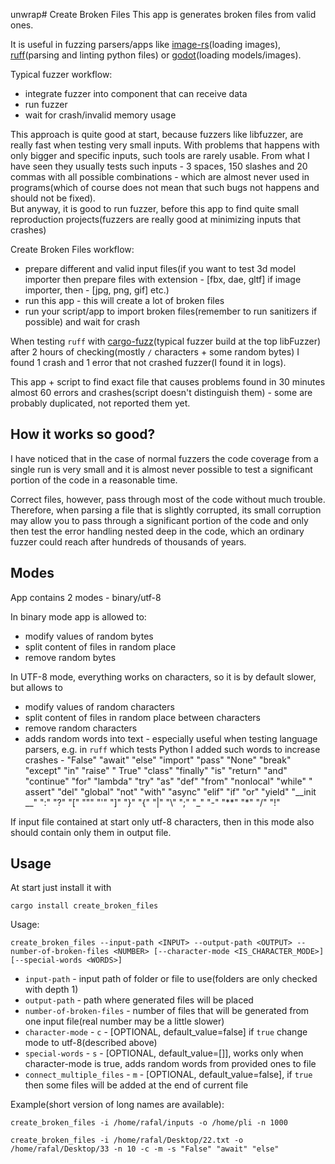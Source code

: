 unwrap# Create Broken Files
This app is generates broken files from valid ones.

It is useful in fuzzing parsers/apps like [image-rs](https://github.com/image-rs/image/)(loading
images), [ruff](https://github.com/charliermarsh/ruff)(parsing and linting python files)
or [godot](https://github.com/godotengine/godot)(loading models/images).

Typical fuzzer workflow:

- integrate fuzzer into component that can receive data
- run fuzzer
- wait for crash/invalid memory usage

This approach is quite good at start, because fuzzers like libfuzzer, are really fast when testing very small inputs.
With problems that happens with only bigger and specific inputs, such tools are rarely usable. From what I have seen
they usually tests such inputs - 3 spaces, 150 slashes and 20 commas with all possible combinations - which are almost
never used in programs(which of course does not mean that such bugs not happens and should not be fixed).  
But anyway, it is good to run fuzzer, before this app to find quite small reproduction projects(fuzzers are really good
at minimizing inputs that crashes)

Create Broken Files workflow:

- prepare different and valid input files(if you want to test 3d model importer then prepare files with
  extension - [fbx, dae, gltf] if image importer, then - [jpg, png, gif] etc.)
- run this app - this will create a lot of broken files
- run your script/app to import broken files(remember to run sanitizers if possible) and wait for crash

When testing `ruff` with [cargo-fuzz](https://github.com/rust-fuzz/cargo-fuzz)(typical fuzzer build at the top
libFuzzer) after 2 hours of checking(mostly `/` characters + some random bytes) I found 1 crash and 1 error that not
crashed fuzzer(I found it in logs).

This app + script to find exact file that causes problems found in 30 minutes almost 60 errors and crashes(script
doesn't distinguish them) - some are probably duplicated, not reported them yet.

## How it works so good?

I have noticed that in the case of normal fuzzers the code coverage from a single run is very small and it is almost
never possible to test a significant portion of the code in a reasonable time.

Correct files, however, pass through most of the code without much trouble. Therefore, when parsing a file that is
slightly corrupted, its small corruption may allow you to pass through a significant portion of the code and only then
test the error handling nested deep in the code, which an ordinary fuzzer could reach after hundreds of thousands of
years.

## Modes

App contains 2 modes - binary/utf-8

In binary mode app is allowed to:

- modify values of random bytes
- split content of files in random place
- remove random bytes

In UTF-8 mode, everything works on characters, so it is by default slower, but allows to

- modify values of random characters
- split content of files in random place between characters
- remove random characters
- adds random words into text - especially useful when testing language parsers, e.g. in `ruff` which tests Python I
  added such words to increase crashes - "False" "await" "else" "import" "pass" "None" "break" "except" "in" "raise" "
  True" "class" "finally" "is" "return" "and" "continue" "for" "lambda" "try" "as" "def" "from" "nonlocal" "while" "
  assert" "del" "global" "not" "with" "async" "elif" "if" "or" "yield" "__init
  __" ":" "?" "[" "\"" "\'" "]" "}" "{" "|" "\\" ";" "_" "-" "**" "*" "/" "!"

If input file contained at start only utf-8 characters, then in this mode also should contain only them in output file.

## Usage

At start just install it with

```
cargo install create_broken_files
```

Usage:

```
create_broken_files --input-path <INPUT> --output-path <OUTPUT> --number-of-broken-files <NUMBER> [--character-mode <IS_CHARACTER_MODE>] [--special-words <WORDS>]
```

- `input-path` - input path of folder or file to use(folders are only checked with depth 1)
- `output-path` - path where generated files will be placed
- `number-of-broken-files` - number of files that will be generated from one input file(real number may be a little
  slower)
- `character-mode` - `c` - [OPTIONAL, default_value=false] if `true` change mode to utf-8(described above)
- `special-words` - `s` - [OPTIONAL, default_value=[]], works only when character-mode is true, adds random words from
  provided ones to file
- `connect_multiple_files` - `m` - [OPTIONAL, default_value=false], if `true` then some files will be added at the end
  of
  current file

Example(short version of long names are available):

```
create_broken_files -i /home/rafal/inputs -o /home/pli -n 1000
```

```
create_broken_files -i /home/rafal/Desktop/22.txt -o /home/rafal/Desktop/33 -n 10 -c -m -s "False" "await" "else"
```

